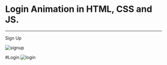 <h1>Login Animation in HTML, CSS and JS.</h1>
<hr/>
Sign Up

![signup](https://github.com/cyruu/JavaScript/assets/133951860/75af6e1c-c11b-44ba-bbc3-150aa2376bf2)

#Login
![login](https://github.com/cyruu/JavaScript/assets/133951860/f3a21e10-aea4-4229-9447-90706ec927ea)
